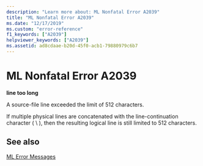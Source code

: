 ```yaml
---
description: "Learn more about: ML Nonfatal Error A2039"
title: "ML Nonfatal Error A2039"
ms.date: "12/17/2019"
ms.custom: "error-reference"
f1_keywords: ["A2039"]
helpviewer_keywords: ["A2039"]
ms.assetid: ad8cdaae-b20d-45f0-acb1-79880979c6b7
---
```

# ML Nonfatal Error A2039

**line too long**

A source-file line exceeded the limit of 512 characters.

If multiple physical lines are concatenated with the line-continuation character ( \ ), then the resulting logical line is still limited to 512 characters.

## See also

[ML Error Messages](ml-error-messages.md)
